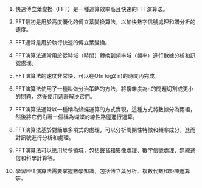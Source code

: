 

1. 快速傅立葉變換（FFT）是一種運算效率高且快速的FFT演算法。

2. FFT最初是用於高度優化的傅立葉變換算法，以加快數字信號處理和譜分析的速度。

3. FFT通常是用於執行快速的傅立葉變換。

4. FFT演算法通常用於從時域（時間）轉換到頻率域（頻率）進行數據分析和訊號處理。

5. FFT演算法的速度非常快，可以在O(n log2 n)的時間內完成。

6. FFT演算法使用了一種叫做分治策略的方法，將複雜度為n的問題切割成更小的問題，然後使用遞歸解決它們。

7. FFT演算法通常以一種稱為蝴蝶運算的方式實現，這種方式將數據分為兩組，然後將它們沿著一個稱為蝴蝶的線性路徑進行運算。

8. FFT演算法基於對簡單多項式的處理，可以分析周期性特徵和頻率成分，進而對訊號進行分析和處理。

9. FFT演算法可以應用於多領域，包括聲音和影像處理、數字信號處理、無線通信和科學計算等。

10. 學習FFT演算法需要掌握數學知識，包括傅立葉分析、複數代數和矩陣運算等。